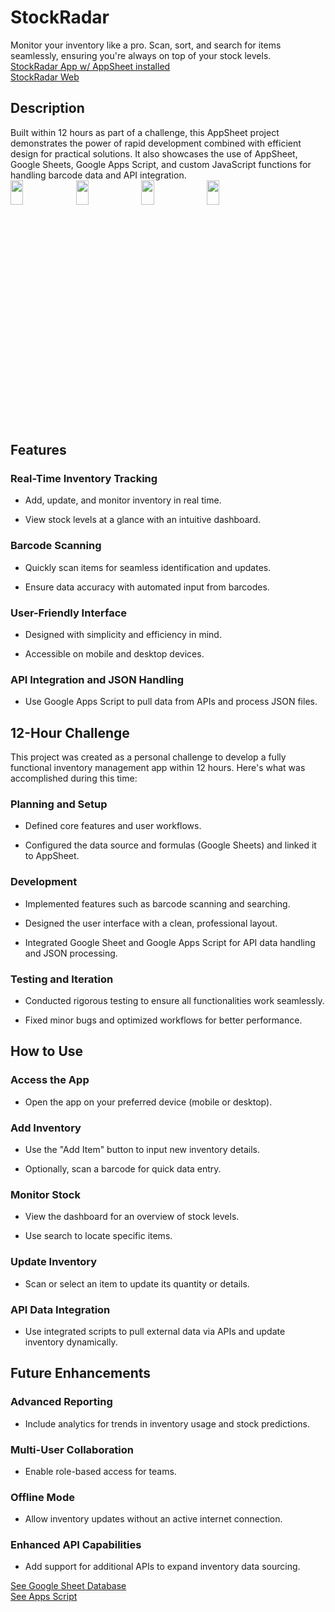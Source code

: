 # StockRadar
Monitor your inventory like a pro. Scan, sort, and search for items seamlessly, ensuring you're always on top of your stock levels.  
[StockRadar App w/ AppSheet installed](https://www.appsheet.com/newshortcut/7dce5199-ed99-47db-9353-a8b54df07ea6)  
[StockRadar Web](https://www.appsheet.com/start/7dce5199-ed99-47db-9353-a8b54df07ea6)  

## Description
Built within 12 hours as part of a challenge, this AppSheet project demonstrates the power of rapid development combined with efficient design for practical solutions. It also showcases the use of AppSheet, Google Sheets, Google Apps Script, and custom JavaScript functions for handling barcode data and API integration.   
<img src="https://drive.usercontent.google.com/download?id=173kF_TJFGS4C2qukSK3LyrSUtPnA7oI7" width=20% height=10%>
<img src="https://drive.usercontent.google.com/download?id=14cvRaQUoa6k3SGnWvM9JrITA32dOUOmf" width=20% height=10%>
<img src="https://drive.usercontent.google.com/download?id=1P6M4UASfSZnxdZFsb8sLYcxvDiUJyUvQ" width=20% height=10%>
<img src="https://drive.usercontent.google.com/download?id=1vLIIQC2VTNHQmGAxuJB5lahHmrSUfWBS" width=20% height=10%>

## Features

### Real-Time Inventory Tracking

- Add, update, and monitor inventory in real time.

- View stock levels at a glance with an intuitive dashboard.

### Barcode Scanning

- Quickly scan items for seamless identification and updates.

- Ensure data accuracy with automated input from barcodes.

### User-Friendly Interface

- Designed with simplicity and efficiency in mind.

- Accessible on mobile and desktop devices.

### API Integration and JSON Handling

- Use Google Apps Script to pull data from APIs and process JSON files.

## 12-Hour Challenge

This project was created as a personal challenge to develop a fully functional inventory management app within 12 hours. Here's what was accomplished during this time:

### Planning and Setup

- Defined core features and user workflows.

- Configured the data source and formulas (Google Sheets) and linked it to AppSheet.

### Development

- Implemented features such as barcode scanning and searching.

- Designed the user interface with a clean, professional layout.

- Integrated Google Sheet and Google Apps Script for API data handling and JSON processing.

### Testing and Iteration

- Conducted rigorous testing to ensure all functionalities work seamlessly.

- Fixed minor bugs and optimized workflows for better performance.  


## How to Use

### Access the App

- Open the app on your preferred device (mobile or desktop).

### Add Inventory

- Use the "Add Item" button to input new inventory details.

- Optionally, scan a barcode for quick data entry.

### Monitor Stock

- View the dashboard for an overview of stock levels.

- Use search to locate specific items.

### Update Inventory

- Scan or select an item to update its quantity or details.

### API Data Integration

- Use integrated scripts to pull external data via APIs and update inventory dynamically.  

## Future Enhancements

### Advanced Reporting

- Include analytics for trends in inventory usage and stock predictions.

### Multi-User Collaboration

- Enable role-based access for teams.

### Offline Mode

- Allow inventory updates without an active internet connection.

### Enhanced API Capabilities

- Add support for additional APIs to expand inventory data sourcing.

[See Google Sheet Database](https://docs.google.com/spreadsheets/d/1Tix03M4JlIOhAHfN2hTCY3ugZkL-HjIyCae3hJqKO1Y/edit?usp=sharing)  
[See Apps Script](https://docs.google.com/spreadsheets/d/1Tix03M4JlIOhAHfN2hTCY3ugZkL-HjIyCae3hJqKO1Y/edit?usp=sharing)


